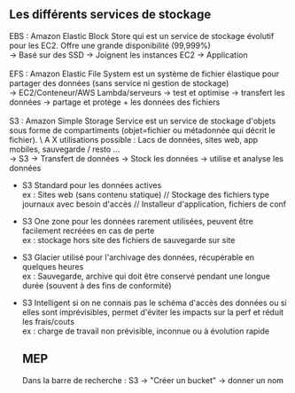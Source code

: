 
## Les différents services de stockage

EBS : Amazon Elastic Block Store qui est un service de stockage évolutif pour les EC2. Offre une grande disponibilité (99,999%) \
-> Basé sur des SSD -> Joignent les instances EC2 -> Application \
\
EFS : Amazon Elastic File System est un système de fichier élastique pour partager des données (sans service ni gestion de stockage) \
-> EC2/Conteneur/AWS Lambda/serveurs -> test et optimise -> transfert les données -> partage et protège + les données des fichiers \
\
S3 : Amazon Simple Storage Service est un service de stockage d'objets sous forme de compartiments (objet=fichier ou métadonnée qui décrit le fichier). \ 
A X utilisations possible : Lacs de données, sites web, app mobiles, sauvegarde / resto ... \
-> S3 -> Transfert de données -> Stock les données -> utilise et analyse les données 
- S3 Standard pour les données actives \
  ex : Sites web (sans contenu statique) // Stockage des fichiers type journaux avec besoin d'accès // Installeur d'application, fichiers de conf
- S3 One zone pour les données rarement utilisées, peuvent être facilement recréées en cas de perte \
  ex : stockage hors site des fichiers de sauvegarde sur site
- S3 Glacier utilisé pour l'archivage des données, récupérable en quelques heures \
  ex : Sauvegarde, archive qui doit être conservé pendant une longue durée (souvent à des fins de conformité)
- S3 Intelligent si on ne connais pas le schéma d'accès des données ou si elles sont imprévisibles, permet d'éviter les impacts sur la perf et réduit les frais/couts \
  ex : charge de travail non prévisible, inconnue ou à évolution rapide

  ## MEP

  Dans la barre de recherche : S3 -> "Créer un bucket" -> donner un nom 
